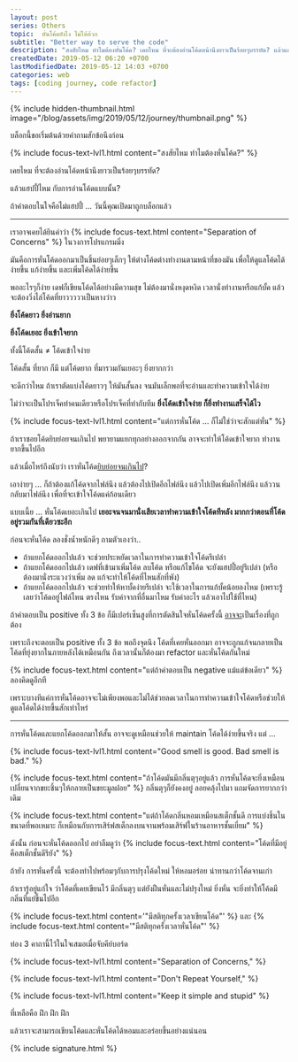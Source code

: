 ```yaml
---
layout: post 
series: Others
topic:  หั่นโค้ดยังไง ไม่ให้อ้วก
subtitle: "Better way to serve the code"
description: "สงสัยไหม ทำไมต้องหั่นโค้ด? เคยไหม ที่จะต้องอ่านโค้ดหน้านึงยาวเป็นร้อยๆบรรทัด? แล้วแฮปปี้ไหม กับการอ่านโค้ดแบบนั้น?"
createdDate: 2019-05-12 06:20 +0700
lastModifiedDate: 2019-05-12 14:03 +0700
categories: web
tags: [coding journey, code refactor]
---
```

{% include hidden-thumbnail.html image="/blog/assets/img/2019/05/12/journey/thumbnail.png" %}

บล็อกนี้ขอเริ่มต้นด้วยคำถามสักข้อนึงก่อน 

{% include focus-text-lvl1.html content="สงสัยไหม ทำไมต้องหั่นโค้ด?" %} 

เคยไหม ที่จะต้องอ่านโค้ดหน้านึงยาวเป็นร้อยๆบรรทัด?

แล้วแฮปปี้ไหม กับการอ่านโค้ดแบบนั้น?

ถ้าคำตอบในใจคือไม่แฮปปี้ ... วันนี้คุณเปิดมาถูกบล็อกแล้ว

----

เราอาจเคยได้ยินคำว่า {% include focus-text.html content="Separation of Concerns" %} ในวงการโปรแกรมมิ่ง

มันคือการหั่นโค้ดออกมาเป็นชิ้นย่อยๆเล็กๆ ให้ต่างโค้ดต่างทำงานตามหน้าที่ของมัน เพื่อให้ดูแลโค้ดได้ง่ายขึ้น แก้ง่ายขึ้น และเพิ่มโค้ดได้ง่ายขึ้น

พออะไรๆก็ง่าย เดฟก็เขียนโค้ดได้อย่างมีความสุข ไม่ต้องมานั่งหงุดหงิด เวลานั่งทำงานหรือแก้บั้ค แล้วจะต้องวิ่งไล่โค้ดที่ยาวววววเป็นหางว่าว 

<b>ยิ่งโค้ดยาว ยิ่งอ่านยาก</b>

<b>ยิ่งโค้ดเยอะ ยิ่งเข้าใจยาก</b>

ทั้งนี้โค้ดสั้น ≠ โค้ดเข้าใจง่าย

โค้ดสั้น ที่ยาก ก็มี แต่โค้ดยาก ที่มารวมกันเยอะๆ ยิ่งยากกว่า

จะดีกว่าไหม ถ้าเราตัดแบ่งโค้ดยาวๆ ให้มันสั้นลง จนมันเล็กพอที่จะอ่านและทำความเข้าใจได้ง่าย

ไม่ว่าจะเป็นโปรเจ็คทำคนเดียวหรือโปรเจ็คที่ทำกับทีม <b>ยิ่งโค้ดเข้าใจง่าย ก็ยิ่งทำงานเสร็จได้ไว</b>

{% include focus-text-lvl1.html content="แต่การหั่นโค้ด ... ก็ไม่ใช่ว่าจะสักแต่หั่น" %} 

ถ้าเราซอยโค้ดยิบย่อยจนเกินไป พยายามแยกทุกอย่างออกจากกัน อาจจะทำให้โค้ดเข้าใจยาก ทำงานยากขึ้นไปอีก 

แล้วเมื่อไหร่ถึงนับว่า เราหั่นโค้ด<u>ยิบย่อยจนเกินไป</u>?

เอาง่ายๆ ... ก็ถ้าต้องแก้โค้ดจากไฟล์นึง แล้วต้องไปเปิดอีกไฟล์นึง แล้วไปเปิดเพิ่มอีกไฟล์นึง แล้ววนกลับมาไฟล์นึง  เพื่อที่จะเข้าใจโค้ดแค่ก้อนเดียว 

แบบเนี้ย ... หั่นโค้ดเยอะเกินไป <b>เยอะจนจนมานั่งเสียเวลาทำความเข้าใจโค้ดทีหลัง มากกว่าตอนที่โค้ดอยู่รวมกันที่เดียวซะอีก</b>

ก่อนจะหั่นโค้ด ลองชั่งน้ำหนักดีๆ ถามตัวเองว่า..
- ถ้าแยกโค้ดออกไปแล้ว จะช่วยประหยัดเวลาในการทำความเข้าใจโค้ดรึเปล่า
- ถ้าแยกโค้ดออกไปแล้ว เดฟที่เข้ามาเพิ่มโค้ด ลบโค้ด หรือแก้ไขโค้ด จะยังแฮปปี้อยู่รึเปล่า (หรือต้องมานั่งระแวงว่าเพิ่ม ลด แก้จะทำให้โค้ดที่ไหนสักที่พัง)
- ถ้าแยกโค้ดออกไปแล้ว จะช่วยทำให้หาบั้คง่ายรึเปล่า จะใช้เวลาในการแก้บั้คน้อยลงไหม (เพราะรู้เลยว่าโค้ดอยู่ไฟล์ไหน ตรงไหน รับค่าจากที่อื่นมาไหม รับค่าอะไร แล้วเอาไปใช้ที่ไหน)

ถ้าคำตอบเป็น positive ทั้ง 3 ข้อ ก็มีเปอร์เซ็นสูงที่การตัดสินใจหั่นโค้ดครั้งนี้ <u>อาจจะ</u>เป็นเรื่องที่ถูกต้อง 

เพราะถึงจะตอบเป็น positive ทั้ง 3 ข้อ พอถึงจุดนึง โค้ดที่เคยหั่นออกมา อาจจะถูกแก้จนกลายเป็นโค้ดที่ยุ่งยากในภายหลังได้เหมือนกัน ถึงเวลานั้นก็ต้องมา refactor และหั่นโค้ดกันใหม่

{% include focus-text.html content="แต่ถ้าคำตอบเป็น negative แม้แต่ข้อเดียว" %} ลองคิดดูอีกที 

เพราะบางทีแค่การหั่นโค้ดอาจจะไม่เพียงพอและไม่ได้ช่วยลดเวลาในการทำความเข้าใจโค้ดหรือช่วยให้ดูแลโค้ดได้ง่ายขึ้นสักเท่าไหร่

-----

การหั่นโค้ดและแยกโค้ดออกมาให้สั้น อาจจะดูเหมือนช่วยให้ maintain โค้ดได้ง่ายขึ้นจริง แต่ ...

{% include focus-text-lvl1.html content="Good smell is good. Bad smell is bad." %} 

{% include focus-text.html content="ถ้าโค้ดมันมีกลิ่นตุๆอยู่แล้ว การหั่นโค้ดจะยิ่งเหมือนเปลี่ยนจากขยะชิ้นๆให้กลายเป็นขยะมูลฝอย" %} กลิ่นตุๆก็ยังคงอยู่ ลอยคลุ้งไปมา แถมจัดการยากกว่าเดิม

{% include focus-text.html content="แต่ถ้าโค้ดกลิ่นหอมเหมือนสเต็กชั้นดี การแบ่งชิ้นในขนาดที่พอเหมาะ ก็เหมือนกับการเสิร์ฟสเต็กลงบนจานพร้อมเสิร์ฟในร้านอาหารชั้นเยี่ยม" %}

ดังนั้น ก่อนจะหั่นโค้ดออกไป อย่าลืมดูว่า {% include focus-text.html content="โค้ดที่มีอยู่คือสเต็กชั้นดีรึยัง" %}

ถ้ายัง การหั่นครั้งนี้ จะต้องทำไปพร้อมๆกับการปรุงโค้ดใหม่ ให้หอมอร่อย น่าทานกว่าโค้ดจานเก่า

ถ้าเรารู้อยู่แก่ใจ ว่าโค้ดที่เคยเขียนไว้ มีกลิ่นตุๆ แต่ยังฝืนหั่นและไม่ปรุงใหม่ ยิ่งหั่น จะยิ่งทำให้โค้ดมีกลิ่นที่แย่ขึ้นไปอีก

{% include focus-text.html content='"มีสติทุกครั้งเวลาเขียนโค้ด"' %} และ {% include focus-text.html content='"มีสติทุกครั้งเวลาหั่นโค้ด"' %}

ท่อง 3 คาถานี้ไว้ในใจเสมอเมื่อจับคีย์บอร์ด

{% include focus-text-lvl1.html content="Separation of Concerns," %}

{% include focus-text-lvl1.html content="Don't Repeat Yourself," %}

{% include focus-text-lvl1.html content="Keep it simple and stupid" %}

ที่เหลือคือ ฝึก ฝึก ฝึก 

แล้วเราจะสามารถเขียนโค้ดและหั่นโค้ดได้หอมและอร่อยขึ้นอย่างแน่นอน

{% include signature.html %}